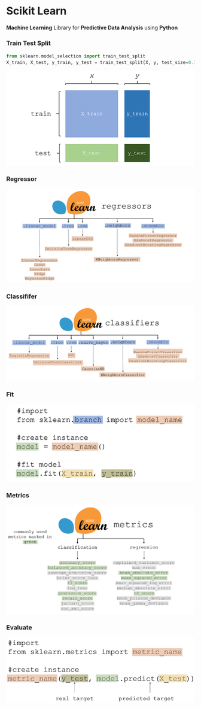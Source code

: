 # Scikit Learn
**Machine Learning** Library for **Predictive Data Analysis** using **Python** 

### **Train Test Split**
```python
from sklearn.model_selection import train_test_split
X_train, X_test, y_train, y_test = train_test_split(X, y, test_size=0.3)
```
![Train Test Split](https://github.com/iamkirankumaryadav/Scikit-Learn/blob/b91baac055fee9db06bfd8d7d2926a4ef90971d4/Image/Train%20Test%20Split.png)

### **Regressor**
![Regressor](https://github.com/iamkirankumaryadav/Scikit-Learn/blob/b91baac055fee9db06bfd8d7d2926a4ef90971d4/Image/Regressors.png)

### **Classififer**
![Classifier](https://github.com/iamkirankumaryadav/Scikit-Learn/blob/b91baac055fee9db06bfd8d7d2926a4ef90971d4/Image/Classifiers.png)

### **Fit**
![Fit](https://github.com/iamkirankumaryadav/Scikit-Learn/blob/b91baac055fee9db06bfd8d7d2926a4ef90971d4/Image/Fit.png)

### **Metrics**
![Metrics](https://github.com/iamkirankumaryadav/Scikit-Learn/blob/b91baac055fee9db06bfd8d7d2926a4ef90971d4/Image/Metrics.png)

### **Evaluate**
![Evaluate](https://github.com/iamkirankumaryadav/Scikit-Learn/blob/b91baac055fee9db06bfd8d7d2926a4ef90971d4/Image/Evaluate.png)
